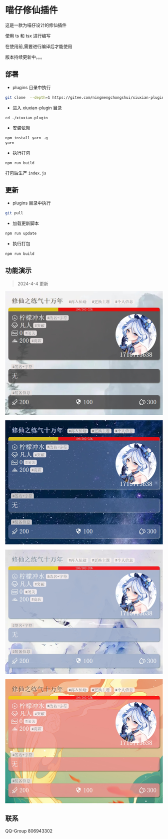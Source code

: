 # 喵仔修仙插件

这是一款为喵仔设计的修仙插件

使用 ts 和 tsx 进行编写

在使用前,需要进行编译后才能使用

版本持续更新中。。。

## 部署

- plugins 目录中执行

```sh
git clone  --depth=1 https://gitee.com/ningmengchongshui/xiuxian-plugin.git
```

- 进入 xiuxian-plugin 目录

```
cd ./xiuxian-plugin
```

- 安装依赖

```
npm install yarn -g
yarn
```

- 执行打包

```
npm run build
```

打包后生产 `index.js`

## 更新

- plugins 目录中执行

```sh
git pull
```

- 加载更新脚本

```sh
npm run update
```

- 执行打包

```sh
npm run build
```

## 功能演示

> 2024-4-4 更新

![替代文本](./resources/demo/dark.jpg)

![替代文本](./resources/demo/blue.jpg)

![替代文本](./resources/demo/purple.jpg)

![替代文本](./resources/demo/red.jpg)

## 联系

QQ-Group 806943302
